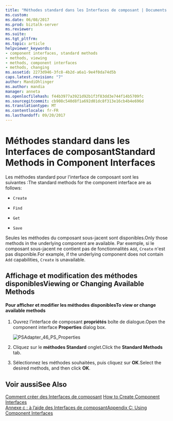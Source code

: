 ```yaml
---
title: "Méthodes standard dans les Interfaces de composant | Documents Microsoft"
ms.custom: 
ms.date: 06/08/2017
ms.prod: biztalk-server
ms.reviewer: 
ms.suite: 
ms.tgt_pltfrm: 
ms.topic: article
helpviewer_keywords:
- component interfaces, standard methods
- methods, viewing
- methods, component interfaces
- methods, changing
ms.assetid: 2273d946-3fc8-4b2d-a6a1-9e4f0da74d5b
caps.latest.revision: "7"
author: MandiOhlinger
ms.author: mandia
manager: anneta
ms.openlocfilehash: f44b3977a3921d92b1f3f83dd3e744f14b5709fc
ms.sourcegitcommit: cb908c540d8f1a692d01dc8f313e16cb4b4e696d
ms.translationtype: MT
ms.contentlocale: fr-FR
ms.lasthandoff: 09/20/2017
---
```

# <a name="standard-methods-in-component-interfaces"></a><span data-ttu-id="510c4-102">Méthodes standard dans les Interfaces de composant</span><span class="sxs-lookup"><span data-stu-id="510c4-102">Standard Methods in Component Interfaces</span></span>
<span data-ttu-id="510c4-103">Les méthodes standard pour l'interface de composant sont les suivantes :</span><span class="sxs-lookup"><span data-stu-id="510c4-103">The standard methods for the component interface are as follows:</span></span>  
  
-   `Create`  
  
-   `Find`  
  
-   `Get`  
  
-   `Save`  
  
 <span data-ttu-id="510c4-104">Seules les méthodes du composant sous-jacent sont disponibles.</span><span class="sxs-lookup"><span data-stu-id="510c4-104">Only those methods in the underlying component are available.</span></span> <span data-ttu-id="510c4-105">Par exemple, si le composant sous-jacent ne contient pas de fonctionnalités `Add`, `Create` n'est pas disponible.</span><span class="sxs-lookup"><span data-stu-id="510c4-105">For example, if the underlying component does not contain `Add` capabilities, `Create` is unavailable.</span></span>  
  
## <a name="viewing-or-changing-available-methods"></a><span data-ttu-id="510c4-106">Affichage et modification des méthodes disponibles</span><span class="sxs-lookup"><span data-stu-id="510c4-106">Viewing or Changing Available Methods</span></span>  
  
#### <a name="to-view-or-change-available-methods"></a><span data-ttu-id="510c4-107">Pour afficher et modifier les méthodes disponibles</span><span class="sxs-lookup"><span data-stu-id="510c4-107">To view or change available methods</span></span>  
  
1.  <span data-ttu-id="510c4-108">Ouvrez l’interface de composant **propriétés** boîte de dialogue.</span><span class="sxs-lookup"><span data-stu-id="510c4-108">Open the component interface **Properties** dialog box.</span></span>  
  
     ![](../core/media/psadapter-46-ps-properties.gif "PSAdapter_46_PS_Properties")  
  
2.  <span data-ttu-id="510c4-109">Cliquez sur le **méthodes Standard** onglet.</span><span class="sxs-lookup"><span data-stu-id="510c4-109">Click the **Standard Methods** tab.</span></span>  
  
3.  <span data-ttu-id="510c4-110">Sélectionnez les méthodes souhaitées, puis cliquez sur **OK**.</span><span class="sxs-lookup"><span data-stu-id="510c4-110">Select the desired methods, and then click **OK**.</span></span>  
  
## <a name="see-also"></a><span data-ttu-id="510c4-111">Voir aussi</span><span class="sxs-lookup"><span data-stu-id="510c4-111">See Also</span></span>  
 <span data-ttu-id="510c4-112">[Comment créer des Interfaces de composant](../core/how-to-create-component-interfaces.md) </span><span class="sxs-lookup"><span data-stu-id="510c4-112">[How to Create Component Interfaces](../core/how-to-create-component-interfaces.md) </span></span>  
 [<span data-ttu-id="510c4-113">Annexe c : à l’aide des Interfaces de composant</span><span class="sxs-lookup"><span data-stu-id="510c4-113">Appendix C: Using Component Interfaces</span></span>](../core/appendix-c-using-component-interfaces.md)